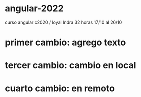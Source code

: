 # angular-2022
curso angular c2020 / loyal Indra 32 horas
17/10 al 26/10

# primer cambio: agrego texto

# tercer cambio: cambio en local

# cuarto cambio: en remoto
